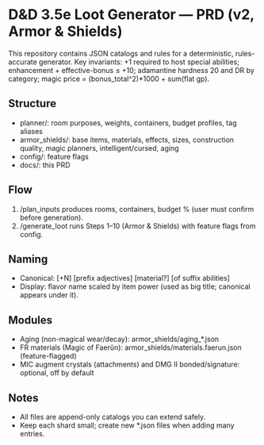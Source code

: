 # D&D 3.5e Loot Generator — PRD (v2, Armor & Shields)
This repository contains JSON catalogs and rules for a deterministic, rules-accurate generator.
Key invariants: +1 required to host special abilities; enhancement + effective-bonus ≤ +10; adamantine hardness 20 and DR by category; magic price = (bonus_total^2)*1000 + sum(flat gp).

## Structure
- planner/: room purposes, weights, containers, budget profiles, tag aliases
- armor_shields/: base items, materials, effects, sizes, construction quality, magic planners, intelligent/cursed, aging
- config/: feature flags
- docs/: this PRD

## Flow
1) /plan_inputs produces rooms, containers, budget % (user must confirm before generation).
2) /generate_loot runs Steps 1–10 (Armor & Shields) with feature flags from config.

## Naming
- Canonical: [+N] [prefix adjectives] [material?] <base> [of suffix abilities]
- Display: flavor name scaled by item power (used as big title; canonical appears under it).

## Modules
- Aging (non-magical wear/decay): armor_shields/aging_*.json
- FR materials (Magic of Faerûn): armor_shields/materials.faerun.json (feature-flagged)
- MIC augment crystals (attachments) and DMG II bonded/signature: optional, off by default

## Notes
- All files are append-only catalogs you can extend safely.
- Keep each shard small; create new *.json files when adding many entries.
